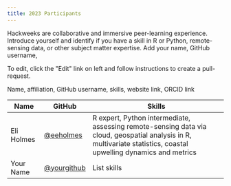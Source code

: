 ```yaml
---
title: 2023 Participants
---
```


Hackweeks are collaborative and immersive peer-learning experience. Introduce yourself and identify if you have a skill in R or Python, remote-sensing data, or other subject matter expertise. Add your name, GitHub username,

To edit, click the "Edit" link on left and follow instructions to create a pull-request.

Name, affiliation, GitHub username, skills, website link, ORCID link



| Name | GitHub | Skills
|----|----|----|
| Eli Holmes | [@eeholmes](https://github.com/eeholmes) | R expert, Python intermediate, assessing remote-sensing data via cloud, geospatial analysis in R, multivariate statistics, coastal upwelling dynamics and metrics | [website](https://eeholmes.github.io/), [ORCID](https://orcid.org/0000-0001-9128-8393) |
| Your Name | [@yourgithub](https://github.com/yourgithub) | List skills | [text](link) |

